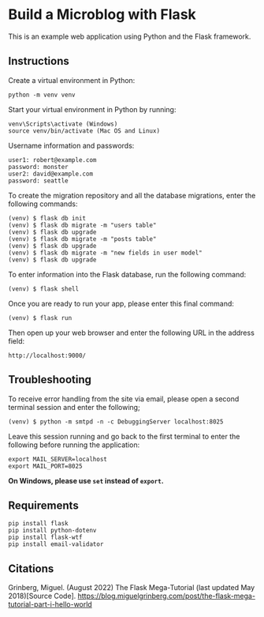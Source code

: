 # Build a Microblog with Flask

This is an example web application using Python and the Flask framework.

## Instructions

Create a virtual environment in Python:

```
python -m venv venv
```

Start your virtual environment in Python by running:

```
venv\Scripts\activate (Windows)
source venv/bin/activate (Mac OS and Linux)
```

Username information and passwords:
```
user1: robert@example.com
password: monster
user2: david@example.com
password: seattle
```

To create the migration repository and all the database migrations, enter the following commands:
```
(venv) $ flask db init
(venv) $ flask db migrate -m "users table"
(venv) $ flask db upgrade
(venv) $ flask db migrate -m "posts table"
(venv) $ flask db upgrade
(venv) $ flask db migrate -m "new fields in user model"
(venv) $ flask db upgrade
```

To enter information into the Flask database, run the following command:
```
(venv) $ flask shell
```

Once you are ready to run your app, please enter this final command:
```
(venv) $ flask run
```

Then open up your web browser and enter the following URL in the address field:
```
http://localhost:9000/
```

## Troubleshooting

To receive error handling from the site via email, please open a second terminal session and enter the following;
```
(venv) $ python -m smtpd -n -c DebuggingServer localhost:8025
```

Leave this session running and go back to the first terminal to enter the following before running the application:
```
export MAIL_SERVER=localhost
export MAIL_PORT=8025
```
<b>On Windows, please use ```set``` instead of ```export```.</b>

## Requirements
```
pip install flask
pip install python-dotenv
pip install flask-wtf
pip install email-validator
```

## Citations
Grinberg, Miguel. (August 2022) The Flask Mega-Tutorial (last updated May 2018)[Source Code]. https://blog.miguelgrinberg.com/post/the-flask-mega-tutorial-part-i-hello-world
